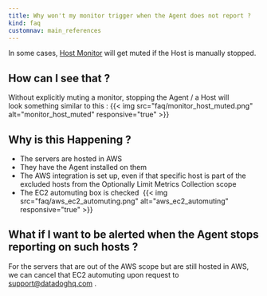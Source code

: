 ```yaml
---
title: Why won't my monitor trigger when the Agent does not report ? 
kind: faq
customnav: main_references
---
```


In some cases, [Host Monitor](/monitors/monitor_types/host) will get muted if the Host is manually stopped. 

## How can I see that ?

Without explicitly muting a monitor, stopping the Agent / a Host will look something similar to this :
{{< img src="faq/monitor_host_muted.png" alt="monitor_host_muted" responsive="true" >}}

## Why is this Happening ? 

* The servers are hosted in AWS
* They have the Agent installed on them 
* The AWS integration is set up, even if that specific host is part of the excluded hosts from the Optionally Limit Metrics Collection scope
* The EC2 automuting box is checked 
{{< img src="faq/aws_ec2_automuting.png" alt="aws_ec2_automuting" responsive="true" >}}


## What if I want to be alerted when the Agent stops reporting on such hosts ? 

For the servers that are out of the AWS scope but are still hosted in AWS, we can cancel that EC2 automuting upon request to support@datadoghq.com . 
